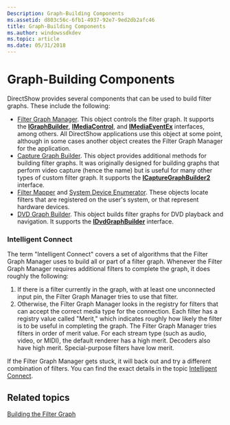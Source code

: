 ```yaml
---
Description: Graph-Building Components
ms.assetid: d803c56c-6fb1-4937-92e7-9ed2db2afc46
title: Graph-Building Components
ms.author: windowssdkdev
ms.topic: article
ms.date: 05/31/2018
---
```


# Graph-Building Components

DirectShow provides several components that can be used to build filter graphs. These include the following:

-   [Filter Graph Manager](filter-graph-manager.md). This object controls the filter graph. It supports the [**IGraphBuilder**](/windows/desktop/api/Strmif/nn-strmif-igraphbuilder), [**IMediaControl**](/windows/desktop/api/Control/nn-control-imediacontrol), and [**IMediaEventEx**](/windows/desktop/api/Control/nn-control-imediaeventex) interfaces, among others. All DirectShow applications use this object at some point, although in some cases another object creates the Filter Graph Manager for the application.
-   [Capture Graph Builder](capture-graph-builder.md). This object provides additional methods for building filter graphs. It was originally designed for building graphs that perform video capture (hence the name) but is useful for many other types of custom filter graph. It supports the [**ICaptureGraphBuilder2**](/windows/desktop/api/Strmif/nn-strmif-icapturegraphbuilder2) interface.
-   [Filter Mapper](filter-mapper.md) and [System Device Enumerator](system-device-enumerator.md). These objects locate filters that are registered on the user's system, or that represent hardware devices.
-   [DVD Graph Builder](dvd-graph-builder.md). This object builds filter graphs for DVD playback and navigation. It supports the [**IDvdGraphBuilder**](/windows/desktop/api/Strmif/nn-strmif-idvdgraphbuilder) interface.

### Intelligent Connect

The term "Intelligent Connect" covers a set of algorithms that the Filter Graph Manager uses to build all or part of a filter graph. Whenever the Filter Graph Manager requires additional filters to complete the graph, it does roughly the following:

1.  If there is a filter currently in the graph, with at least one unconnected input pin, the Filter Graph Manager tries to use that filter.
2.  Otherwise, the Filter Graph Manager looks in the registry for filters that can accept the correct media type for the connection. Each filter has a registry value called "Merit," which indicates roughly how likely the filter is to be useful in completing the graph. The Filter Graph Manager tries filters in order of merit value. For each stream type (such as audio, video, or MIDI), the default renderer has a high merit. Decoders also have high merit. Special-purpose filters have low merit.

If the Filter Graph Manager gets stuck, it will back out and try a different combination of filters. You can find the exact details in the topic [Intelligent Connect](intelligent-connect.md).

## Related topics

<dl> <dt>

[Building the Filter Graph](building-the-filter-graph.md)
</dt> </dl>

 

 



